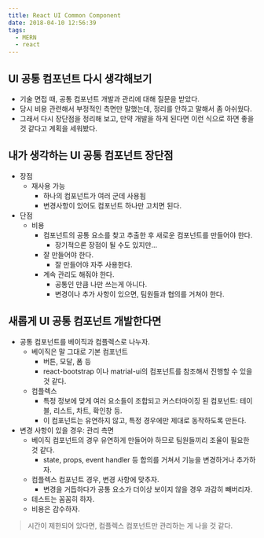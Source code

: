 ```yaml
---
title: React UI Common Component
date: 2018-04-10 12:56:39
tags:
  - MERN
  - react
---
```


UI 공통 컴포넌트 다시 생각해보기
---
- 기술 면접 때, 공통 컴포넌트 개발과 관리에 대해 질문을 받았다.
- 당시 비용 관련해서 부정적인 측면만 말했는데, 정리를 안하고 말해서 좀 아쉬웠다.
- 그래서 다시 장단점을 정리해 보고, 만약 개발을 하게 된다면 이런 식으로 하면 좋을 것 같다고 계획을 세워봤다.

내가 생각하는 UI 공통 컴포넌트 장단점
---
- 장점
  - 재사용 가능
    - 하나의 컴포넌트가 여러 군데 사용됨
    - 변경사항이 있어도 컴포넌트 하나만 고치면 된다.
- 단점
  - 비용
    - 컴포넌트의 공통 요소를 찾고 추출한 후 새로운 컴포넌트를 만들어야 한다.
      - 장기적으론 장점이 될 수도 있지만...
    - 잘 만들어야 한다.
      - 잘 만들어야 자주 사용한다.
    - 계속 관리도 해줘야 한다.
      - 공통인 만큼 나만 쓰는게 아니다.
      - 변경이나 추가 사항이 있으면, 팀원들과 협의를 거쳐야 한다.

새롭게 UI 공통 컴포넌트 개발한다면
---
- 공통 컴포넌트를 베이직과 컴플렉스로 나누자.
  - 베이직은 말 그대로 기본 컴포넌트
    - 버튼, 모달, 폼 등
    - react-bootstrap 이나 matrial-ui의 컴포넌트를 참조해서 진행할 수 있을 것 같다.
  - 컴플렉스
    - 특정 정보에 맞게 여러 요소들이 조합되고 커스터마이징 된 컴포넌트: 테이블, 리스트, 차트, 확인창 등.
    - 이 컴포넌트는 유연하지 않고, 특정 경우에만 제대로 동작하도록 만든다.
- 변경 사항이 있을 경우: 관리 측면
  - 베이직 컴포넌트의 경우 유연하게 만들어야 하므로 팀원들끼리 조율이 필요한 것 같다.
    - state, props, event handler 등 합의를 거쳐서 기능을 변경하거나 추가하자.
  - 컴플렉스 컴포넌트 경우, 변경 사항에 맞추자.
    - 변경을 거듭하다가 공통 요소가 더이상 보이지 않을 경우 과감히 빼버리자.
  - 테스트는 꼼꼼히 하자.
  - 비용은 감수하자.

> 시간이 제한되어 있다면, 컴플렉스 컴포넌트만 관리하는 게 나을 것 같다.

